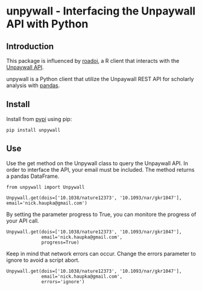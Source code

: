 # unpywall - Interfacing the Unpaywall API with Python

## Introduction

This package is influenced by [roadoi](https://github.com/ropensci/roadoi), a R client that interacts with the [Unpaywall API](https://unpaywall.org/products/api).

unpywall is a Python client that utilize the Unpaywall REST API for scholarly analysis with [pandas](https://pandas.pydata.org/).

## Install

Install from [pypi](https://pypi.org/project/unpywall/) using pip:
```
pip install unpywall
```

## Use

Use the get method on the Unpywall class to query the Unpaywall API. In order to interface the API, your email must be included. The method returns a pandas DataFrame.

```
from unpywall import Unpywall

Unpywall.get(dois=['10.1038/nature12373', '10.1093/nar/gkr1047'], email='nick.haupka@gmail.com')
```

By setting the parameter progress to True, you can monitore the progress of your API call.

```
Unpywall.get(dois=['10.1038/nature12373', '10.1093/nar/gkr1047'],
             email='nick.haupka@gmail.com',
             progress=True)
```

Keep in mind that network errors can occur. Change the errors parameter to ignore to avoid a script abort.

```
Unpywall.get(dois=['10.1038/nature12373', '10.1093/nar/gkr1047'],
             email='nick.haupka@gmail.com',
             errors='ignore')
```
